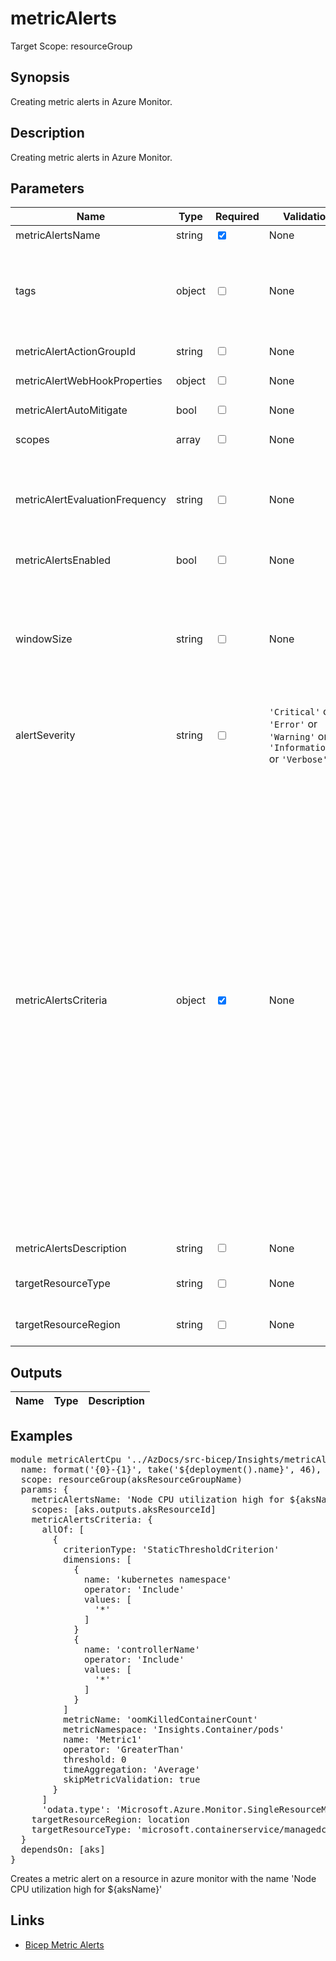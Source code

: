 # metricAlerts

Target Scope: resourceGroup

## Synopsis
Creating metric alerts in Azure Monitor.

## Description
Creating metric alerts in Azure Monitor.

## Parameters
| Name | Type | Required | Validation | Default value | Description |
| -- |  -- | -- | -- | -- | -- |
| metricAlertsName | string | <input type="checkbox" checked> | None | <pre></pre> | The name for the MetricAlert. |
| tags | object | <input type="checkbox"> | None | <pre>{}</pre> | The tags to apply to this resource. This is an object with key/value pairs.<br>Example:<br>{<br>&nbsp;&nbsp;&nbsp;FirstTag: myvalue<br>&nbsp;&nbsp;&nbsp;SecondTag: another value<br>} |
| metricAlertActionGroupId | string | <input type="checkbox"> | None | <pre>''</pre> | The id of the action group to use. |
| metricAlertWebHookProperties | object | <input type="checkbox"> | None | <pre>{}</pre> | This field allows specifying custom properties, which would be appended to the alert payload sent as input to the webhook. |
| metricAlertAutoMitigate | bool | <input type="checkbox"> | None | <pre>true</pre> | The flag that indicates whether the alert should be auto resolved or not. The default is true. |
| scopes | array | <input type="checkbox"> | None | <pre>[ subscription().id ]</pre> | the list of resource id\'s that this metric alert is scoped to. |
| metricAlertEvaluationFrequency | string | <input type="checkbox"> | None | <pre>'PT5M'</pre> | How often the metric alert is evaluated represented in ISO 8601 duration format.<br>Examples:<br>PT5M is 5 minutes<br>PT15M is 15 minutes<br>PT30M is 30 minutes<br>PT1H is 1 hour |
| metricAlertsEnabled | bool | <input type="checkbox"> | None | <pre>true</pre> | Create the metric alerts as either enabled or disabled |
| windowSize | string | <input type="checkbox"> | None | <pre>'PT5M'</pre> | The period of time (in [ISO 8601 duration format](https://en.wikipedia.org/wiki/ISO_8601#Durations)) on which the Alert query will be executed (bin size). Relevant and required only for rules of the kind LogAlert.<br>The format for this string is P<days>DT<hours>H<minutes>M<seconds>S. You always need to mention de T if something the time is needed.<br>for example:<br>P2D is 2 days<br>P5DT5M is 5 days and 5 minutes<br>PT5M is 5 minutes<br>PT1H is 1 hour |
| alertSeverity | string | <input type="checkbox"> | `'Critical'` or `'Error'` or `'Warning'` or `'Informational'` or `'Verbose'` | <pre>'Informational'</pre> |  |
| metricAlertsCriteria | object | <input type="checkbox" checked> | None | <pre></pre> | The criteria to alert.  The AllOf: [] is required and it cannot be empty.<br>For options & formatting please refer to [scheduledqueryrulecriteria](https://docs.microsoft.com/en-us/azure/templates/microsoft.insights/scheduledqueryrules?pivots=deployment-language-bicep#scheduledqueryrulecriteria).<br>Example:<br>{<br>&nbsp;&nbsp;&nbsp;allOf: [<br>&nbsp;&nbsp;&nbsp;&nbsp;&nbsp;{<br>&nbsp;&nbsp;&nbsp;&nbsp;&nbsp;&nbsp;&nbsp;criterionType: 'StaticThresholdCriterion'<br>&nbsp;&nbsp;&nbsp;&nbsp;&nbsp;&nbsp;&nbsp;dimensions: [<br>&nbsp;&nbsp;&nbsp;&nbsp;&nbsp;&nbsp;&nbsp;&nbsp;&nbsp;{<br>&nbsp;&nbsp;&nbsp;&nbsp;&nbsp;&nbsp;&nbsp;&nbsp;&nbsp;&nbsp;&nbsp;name: 'controllerName'<br>&nbsp;&nbsp;&nbsp;&nbsp;&nbsp;&nbsp;&nbsp;&nbsp;&nbsp;&nbsp;&nbsp;operator: 'Include'<br>&nbsp;&nbsp;&nbsp;&nbsp;&nbsp;&nbsp;&nbsp;&nbsp;&nbsp;&nbsp;&nbsp;values: [<br>&nbsp;&nbsp;&nbsp;&nbsp;&nbsp;&nbsp;&nbsp;&nbsp;&nbsp;&nbsp;&nbsp;&nbsp;&nbsp;'*'<br>&nbsp;&nbsp;&nbsp;&nbsp;&nbsp;&nbsp;&nbsp;&nbsp;&nbsp;&nbsp;&nbsp;]<br>&nbsp;&nbsp;&nbsp;&nbsp;&nbsp;&nbsp;&nbsp;&nbsp;&nbsp;}<br>&nbsp;&nbsp;&nbsp;&nbsp;&nbsp;&nbsp;&nbsp;&nbsp;&nbsp;{<br>&nbsp;&nbsp;&nbsp;&nbsp;&nbsp;&nbsp;&nbsp;&nbsp;&nbsp;&nbsp;&nbsp;name: 'kubernetes namespace'<br>&nbsp;&nbsp;&nbsp;&nbsp;&nbsp;&nbsp;&nbsp;&nbsp;&nbsp;&nbsp;&nbsp;operator: 'Include'<br>&nbsp;&nbsp;&nbsp;&nbsp;&nbsp;&nbsp;&nbsp;&nbsp;&nbsp;&nbsp;&nbsp;values: [<br>&nbsp;&nbsp;&nbsp;&nbsp;&nbsp;&nbsp;&nbsp;&nbsp;&nbsp;&nbsp;&nbsp;&nbsp;&nbsp;'*'<br>&nbsp;&nbsp;&nbsp;&nbsp;&nbsp;&nbsp;&nbsp;&nbsp;&nbsp;&nbsp;&nbsp;]<br>&nbsp;&nbsp;&nbsp;&nbsp;&nbsp;&nbsp;&nbsp;&nbsp;&nbsp;}<br>&nbsp;&nbsp;&nbsp;&nbsp;&nbsp;&nbsp;&nbsp;]<br>&nbsp;&nbsp;&nbsp;&nbsp;&nbsp;&nbsp;&nbsp;metricName: 'completedJobsCount'<br>&nbsp;&nbsp;&nbsp;&nbsp;&nbsp;&nbsp;&nbsp;metricNamespace: 'Insights.Container/pods'<br>&nbsp;&nbsp;&nbsp;&nbsp;&nbsp;&nbsp;&nbsp;name: 'Metric1'<br>&nbsp;&nbsp;&nbsp;&nbsp;&nbsp;&nbsp;&nbsp;operator: 'GreaterThan'<br>&nbsp;&nbsp;&nbsp;&nbsp;&nbsp;&nbsp;&nbsp;threshold: 0<br>&nbsp;&nbsp;&nbsp;&nbsp;&nbsp;&nbsp;&nbsp;timeAggregation: 'Average'<br>&nbsp;&nbsp;&nbsp;&nbsp;&nbsp;&nbsp;&nbsp;skipMetricValidation: true<br>&nbsp;&nbsp;&nbsp;&nbsp;&nbsp;}<br>&nbsp;&nbsp;&nbsp;]<br>&nbsp;&nbsp;&nbsp;'odata.type': 'Microsoft.Azure.Monitor.SingleResourceMultipleMetricCriteria'<br>} |
| metricAlertsDescription | string | <input type="checkbox"> | None | <pre>metricAlertsName</pre> | The description of the metric alert. |
| targetResourceType | string | <input type="checkbox"> | None | <pre>''</pre> | The resourcetype to have metric alerts on<br>Example:<br>'microsoft.containerservice/managedclusters' |
| targetResourceRegion | string | <input type="checkbox"> | None | <pre>resourceGroup().location</pre> | The region of the target resource(s) on which the alert is created/updated. Mandatory if the scope contains a subscription, resource group, or more than one resource. |
## Outputs
| Name | Type | Description |
| -- |  -- | -- |
## Examples
<pre>
module metricAlertCpu '../AzDocs/src-bicep/Insights/metricAlerts.bicep' = {
  name: format('{0}-{1}', take('${deployment().name}', 46), 'akscpumetricalert')
  scope: resourceGroup(aksResourceGroupName)
  params: {
    metricAlertsName: 'Node CPU utilization high for ${aksName}'
    scopes: [aks.outputs.aksResourceId]
    metricAlertsCriteria: {
      allOf: [
        {
          criterionType: 'StaticThresholdCriterion'
          dimensions: [
            {
              name: 'kubernetes namespace'
              operator: 'Include'
              values: [
                '*'
              ]
            }
            {
              name: 'controllerName'
              operator: 'Include'
              values: [
                '*'
              ]
            }
          ]
          metricName: 'oomKilledContainerCount'
          metricNamespace: 'Insights.Container/pods'
          name: 'Metric1'
          operator: 'GreaterThan'
          threshold: 0
          timeAggregation: 'Average'
          skipMetricValidation: true
        }
      ]
      'odata.type': 'Microsoft.Azure.Monitor.SingleResourceMultipleMetricCriteria' }
    targetResourceRegion: location
    targetResourceType: 'microsoft.containerservice/managedclusters'
  }
  dependsOn: [aks]
}
</pre>
<p>Creates a metric alert on a resource in azure monitor with the name 'Node CPU utilization high for ${aksName}'</p>

## Links
- [Bicep Metric Alerts](https://learn.microsoft.com/en-us/azure/templates/microsoft.insights/metricalerts?pivots=deployment-language-bicep)



